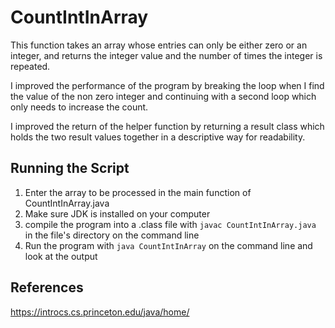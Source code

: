 # CountIntInArray

This function takes an array whose entries can only be either zero or an integer, and returns the integer value and the number of times the integer is repeated.

I improved the performance of the program by breaking the loop when I find the value of the non zero integer and continuing with a second loop which only needs to increase the count.

I improved the return of the helper function by returning a result class which holds the two result values together in a descriptive way for readability.

## Running the Script

1. Enter the array to be processed in the main function of CountIntInArray.java
2. Make sure JDK is installed on your computer
3. compile the program into a .class file with ```javac CountIntInArray.java``` in the file's directory on the command line 
4. Run the program with ```java CountIntInArray``` on the command line and look at the output

## References

https://introcs.cs.princeton.edu/java/home/